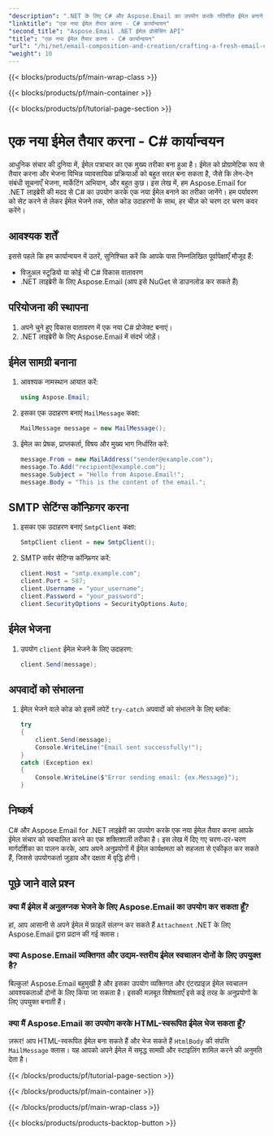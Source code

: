 ```yaml
---
"description": ".NET के लिए C# और Aspose.Email का उपयोग करके गतिशील ईमेल बनाने का तरीका जानें। सहज कार्यान्वयन के लिए कोड उदाहरणों के साथ चरण-दर-चरण मार्गदर्शिका। आज ही अपने संचार स्वचालन को बढ़ावा दें!"
"linktitle": "एक नया ईमेल तैयार करना - C# कार्यान्वयन"
"second_title": "Aspose.Email .NET ईमेल प्रोसेसिंग API"
"title": "एक नया ईमेल तैयार करना - C# कार्यान्वयन"
"url": "/hi/net/email-composition-and-creation/crafting-a-fresh-email-csharp-implementation/"
"weight": 10
---
```


{{< blocks/products/pf/main-wrap-class >}}

{{< blocks/products/pf/main-container >}}

{{< blocks/products/pf/tutorial-page-section >}}

# एक नया ईमेल तैयार करना - C# कार्यान्वयन


आधुनिक संचार की दुनिया में, ईमेल पत्राचार का एक मुख्य तरीका बना हुआ है। ईमेल को प्रोग्रामेटिक रूप से तैयार करना और भेजना विभिन्न व्यावसायिक प्रक्रियाओं को बहुत सरल बना सकता है, जैसे कि लेन-देन संबंधी सूचनाएँ भेजना, मार्केटिंग अभियान, और बहुत कुछ। इस लेख में, हम Aspose.Email for .NET लाइब्रेरी की मदद से C# का उपयोग करके एक नया ईमेल बनाने का तरीका जानेंगे। हम पर्यावरण को सेट करने से लेकर ईमेल भेजने तक, स्रोत कोड उदाहरणों के साथ, हर चीज़ को चरण दर चरण कवर करेंगे।


## आवश्यक शर्तें

इससे पहले कि हम कार्यान्वयन में उतरें, सुनिश्चित करें कि आपके पास निम्नलिखित पूर्वापेक्षाएँ मौजूद हैं:

- विजुअल स्टूडियो या कोई भी C# विकास वातावरण
- .NET लाइब्रेरी के लिए Aspose.Email (आप इसे NuGet से डाउनलोड कर सकते हैं)

## परियोजना की स्थापना

1. अपने चुने हुए विकास वातावरण में एक नया C# प्रोजेक्ट बनाएं।
2. .NET लाइब्रेरी के लिए Aspose.Email में संदर्भ जोड़ें।

## ईमेल सामग्री बनाना

1. आवश्यक नामस्थान आयात करें:

   ```csharp
   using Aspose.Email;
   
   ```

2. इसका एक उदाहरण बनाएं `MailMessage` कक्षा:

   ```csharp
   MailMessage message = new MailMessage();
   ```

3. ईमेल का प्रेषक, प्राप्तकर्ता, विषय और मुख्य भाग निर्धारित करें:

   ```csharp
   message.From = new MailAddress("sender@example.com");
   message.To.Add("recipient@example.com");
   message.Subject = "Hello from Aspose.Email!";
   message.Body = "This is the content of the email.";
   ```

## SMTP सेटिंग्स कॉन्फ़िगर करना

1. इसका एक उदाहरण बनाएं `SmtpClient` कक्षा:

   ```csharp
   SmtpClient client = new SmtpClient();
   ```

2. SMTP सर्वर सेटिंग्स कॉन्फ़िगर करें:

   ```csharp
   client.Host = "smtp.example.com";
   client.Port = 587;
   client.Username = "your_username";
   client.Password = "your_password";
   client.SecurityOptions = SecurityOptions.Auto;
   ```

## ईमेल भेजना

1. उपयोग `client` ईमेल भेजने के लिए उदाहरण:

   ```csharp
   client.Send(message);
   ```

## अपवादों को संभालना

1. ईमेल भेजने वाले कोड को इसमें लपेटें `try-catch` अपवादों को संभालने के लिए ब्लॉक:

   ```csharp
   try
   {
       client.Send(message);
       Console.WriteLine("Email sent successfully!");
   }
   catch (Exception ex)
   {
       Console.WriteLine($"Error sending email: {ex.Message}");
   }
   ```

## निष्कर्ष

C# और Aspose.Email for .NET लाइब्रेरी का उपयोग करके एक नया ईमेल तैयार करना आपके ईमेल संचार को स्वचालित करने का एक शक्तिशाली तरीका है। इस लेख में दिए गए चरण-दर-चरण मार्गदर्शिका का पालन करके, आप अपने अनुप्रयोगों में ईमेल कार्यक्षमता को सहजता से एकीकृत कर सकते हैं, जिससे उपयोगकर्ता जुड़ाव और दक्षता में वृद्धि होगी।

## पूछे जाने वाले प्रश्न

### क्या मैं ईमेल में अनुलग्नक भेजने के लिए Aspose.Email का उपयोग कर सकता हूँ?

हां, आप आसानी से अपने ईमेल में फ़ाइलें संलग्न कर सकते हैं `Attachment` .NET के लिए Aspose.Email द्वारा प्रदान की गई क्लास।

### क्या Aspose.Email व्यक्तिगत और उद्यम-स्तरीय ईमेल स्वचालन दोनों के लिए उपयुक्त है?

बिल्कुल! Aspose.Email बहुमुखी है और इसका उपयोग व्यक्तिगत और एंटरप्राइज़ ईमेल स्वचालन आवश्यकताओं दोनों के लिए किया जा सकता है। इसकी मज़बूत विशेषताएँ इसे कई तरह के अनुप्रयोगों के लिए उपयुक्त बनाती हैं।

### क्या मैं Aspose.Email का उपयोग करके HTML-स्वरूपित ईमेल भेज सकता हूँ?

ज़रूर! आप HTML-स्वरूपित ईमेल बना सकते हैं और भेज सकते हैं `HtmlBody` की संपत्ति `MailMessage` क्लास। यह आपको अपने ईमेल में समृद्ध सामग्री और स्टाइलिंग शामिल करने की अनुमति देता है।

{{< /blocks/products/pf/tutorial-page-section >}}

{{< /blocks/products/pf/main-container >}}

{{< /blocks/products/pf/main-wrap-class >}}

{{< blocks/products/products-backtop-button >}}